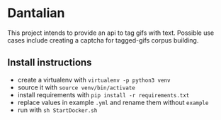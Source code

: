 # Dantalian
This project intends to provide an api to tag gifs with text. Possible use cases include creating a captcha for tagged-gifs corpus building.

## Install instructions

* create a virtualenv with `virtualenv -p python3 venv`
* source it with `source venv/bin/activate`
* install requirements with `pip install -r requirements.txt`
* replace values in example `.yml` and rename them without `example`
* run with `sh StartDocker.sh`

